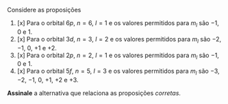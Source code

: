 Considere as proposições

1. [x] Para o orbital $6p$, $n = 6$, $l = 1$ e os valores permitidos para $m_l$ são $-1$, $0$ e $1$.
2. [x] Para o orbital $3d$, $n = 3$, $l = 2$ e os valores permitidos para $m_l$ são $-2$, $-1$, $0$, $+1$ e $+2$.
3. [x] Para o orbital $2p$, $n = 2$, $l = 1$ e os valores permitidos para $m_l$ são $-1$, $0$ e $1$.
4. [x] Para o orbital $5f$, $n = 5$, $l = 3$ e os valores permitidos para $m_l$ são $-3$, $-2$, $-1$, $0$, $+1$, $+2$ e $+3$.

**Assinale** a alternativa que relaciona as proposições *corretas*.
